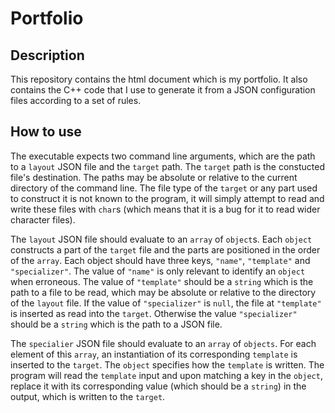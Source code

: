 # Portfolio

## Description
This repository contains the html document which is my portfolio. It also contains the C++ code that I use to generate it from a JSON configuration files according to a set of rules.

## How to use
The executable expects two command line arguments, which are the path to a `layout` JSON file and the `target` path. The `target` path is the constucted file's destination. The paths may be absolute or relative to the current directory of the command line.
The file type of the `target` or any part used to construct it is not known to the program, it will simply attempt to read and write these files with `char`s (which means that it is a bug for it to read wider character files).

The `layout` JSON file should evaluate to an `array` of `object`s. Each `object` constructs a part of the `target` file and the parts are positioned in the order of the `array`. Each object should have three keys, `"name"`, `"template"` and `"specializer"`. The value of `"name"` is only relevant to identify an `object` when erroneous. The value of `"template"` should be a `string` which is the path to a file to be read, which may be absolute or relative to the directory of the `layout` file. If the value of `"specializer"` is `null`, the file at `"template"` is inserted as read into the `target`. Otherwise the value `"specializer"` should be a `string` which is the path to a JSON file.

The `specialier` JSON file should evaluate to an `array` of `objects`. For each element of this `array`, an instantiation of its corresponding `template` is inserted to the `target`. The `object` specifies how the `template` is written. The program will read the `template` input and upon matching a key in the `object`, replace it with its corresponding value (which should be a `string`) in the output, which is written to the `target`.
